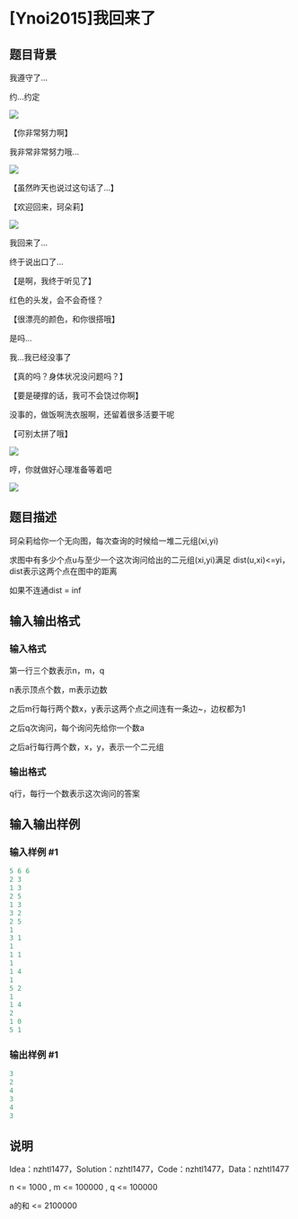 # [Ynoi2015]我回来了

## 题目背景

我遵守了...

约...约定

![](https://cdn.luogu.com.cn/upload/pic/45543.png)

【你非常努力啊】

我非常非常努力哦...

![](https://cdn.luogu.com.cn/upload/pic/45545.png)

【虽然昨天也说过这句话了...】

【欢迎回来，珂朵莉】

![](https://cdn.luogu.com.cn/upload/pic/45546.png)

我回来了...

终于说出口了...

【是啊，我终于听见了】

红色的头发，会不会奇怪？

【很漂亮的颜色，和你很搭哦】

是吗...

我...我已经没事了

【真的吗？身体状况没问题吗？】

【要是硬撑的话，我可不会饶过你啊】

没事的，做饭啊洗衣服啊，还留着很多活要干呢

【可别太拼了哦】

![](https://cdn.luogu.com.cn/upload/pic/45547.png)

哼，你就做好心理准备等着吧

![](https://cdn.luogu.com.cn/upload/pic/45548.png) 

## 题目描述

珂朵莉给你一个无向图，每次查询的时候给一堆二元组(xi,yi)

求图中有多少个点u与至少一个这次询问给出的二元组(xi,yi)满足 dist(u,xi)<=yi，dist表示这两个点在图中的距离

如果不连通dist = inf 

## 输入输出格式

### 输入格式

第一行三个数表示n，m，q

n表示顶点个数，m表示边数

之后m行每行两个数x，y表示这两个点之间连有一条边~，边权都为1

之后q次询问，每个询问先给你一个数a

之后a行每行两个数，x，y，表示一个二元组

### 输出格式

q行，每行一个数表示这次询问的答案

## 输入输出样例

### 输入样例 #1

```cpp
5 6 6
2 3
1 3
2 5
1 3
3 2
2 5
1
3 1
1
1 1
1
1 4
1	
5 2
1
1 4
2
1 0
5 1
```


### 输出样例 #1

```cpp
3
2
4
3
4
3
```


## 说明

Idea：nzhtl1477，Solution：nzhtl1477，Code：nzhtl1477，Data：nzhtl1477

n <= 1000 , m <= 100000 , q <= 100000

a的和 <= 2100000 


